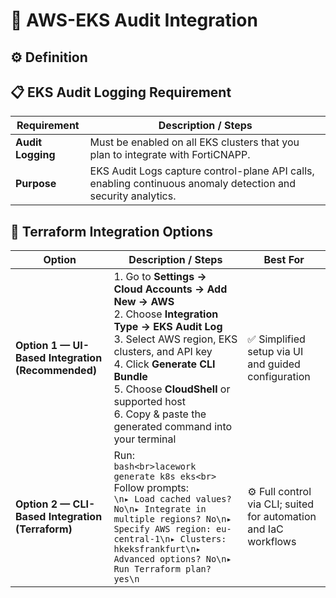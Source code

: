 # 🧩 AWS-EKS Audit Integration  

## ⚙️ Definition




## 📋 EKS Audit Logging Requirement

| **Requirement**   | **Description / Steps**                                                                                       |
| ----------------- | ------------------------------------------------------------------------------------------------------------- |
| **Audit Logging** | Must be enabled on all EKS clusters that you plan to integrate with FortiCNAPP.                               |
| **Purpose**       | EKS Audit Logs capture control-plane API calls, enabling continuous anomaly detection and security analytics. |




## 🚀 Terraform Integration Options

| **Option**                                        | **Description / Steps**                                                                                                                                                                                                                                                                                   | **Best For**                                                     |
| ------------------------------------------------- | --------------------------------------------------------------------------------------------------------------------------------------------------------------------------------------------------------------------------------------------------------------------------------------------------------- | ---------------------------------------------------------------- |
| **Option 1 — UI-Based Integration (Recommended)** | 1. Go to **Settings → Cloud Accounts → Add New → AWS**<br>2. Choose **Integration Type → EKS Audit Log**<br>3. Select AWS region, EKS clusters, and API key<br>4. Click **Generate CLI Bundle**<br>5. Choose **CloudShell** or supported host<br>6. Copy & paste the generated command into your terminal | ✅ Simplified setup via UI and guided configuration               |
| **Option 2 — CLI-Based Integration (Terraform)**  | Run:<br>`bash<br>lacework generate k8s eks<br>`<br>Follow prompts:<br>`\n▸ Load cached values? No\n▸ Integrate in multiple regions? No\n▸ Specify AWS region: eu-central-1\n▸ Clusters: hkeksfrankfurt\n▸ Advanced options? No\n▸ Run Terraform plan? yes\n`                                              | ⚙️ Full control via CLI; suited for automation and IaC workflows |
